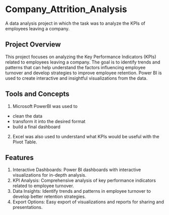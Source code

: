 # Company_Attrition_Analysis
A data analysis project in which the task was to analyze the KPIs of employees leaving a company. 

## Project Overview
This project focuses on analyzing the Key Performance Indicators (KPIs) related to employees leaving a company. The goal is to identify trends and patterns that can help understand the factors influencing employee turnover and develop strategies to improve employee retention. Power BI is used to create interactive and insightful visualizations from the data.

## Tools and Concepts
1. Microsoft PowerBI was used to 
- clean the data
- transform it into the desired format
- build a final dashboard
2. Excel was also used to understand what KPIs would be useful with the Pivot Table.

## Features
1. Interactive Dashboards: Power BI dashboards with interactive visualizations for in-depth analysis.
2. KPI Analysis: Comprehensive analysis of key performance indicators related to employee turnover.
3. Data Insights: Identify trends and patterns in employee turnover to develop better retention strategies.
4. Export Options: Easy export of visualizations and reports for sharing and presentations.
